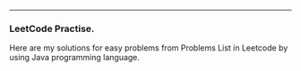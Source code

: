___
### LeetCode Practise.

Here are my solutions for easy problems from Problems List in Leetcode by using Java programming language.
